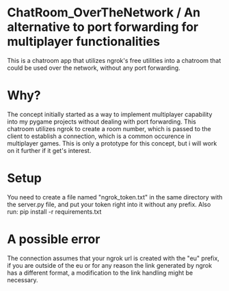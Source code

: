 # ChatRoom_OverTheNetwork / An alternative to port forwarding for multiplayer functionalities
This is a chatroom app that utilizes ngrok's free utilities into a chatroom that could be used over the network, without any port forwarding.

# Why?
The concept initially started as a way to implement multiplayer capability into my pygame projects without dealing with port forwarding. This chatroom utilizes ngrok to create a room number, which is passed to the client to establish a connection, which is a common occurence in multiplayer games. This is only a prototype for this concept, but i will work on it further if it get's interest.

# Setup
You need to create a file named "ngrok_token.txt" in the same directory with the server.py file, and put your token right into it without any prefix.
Also run:
pip install -r requirements.txt

# A possible error
The connection assumes that your ngrok url is created with the "eu" prefix, if you are outside of the eu or for any reason the link generated by ngrok has a different format, a modification to the link handling might be necessary.

